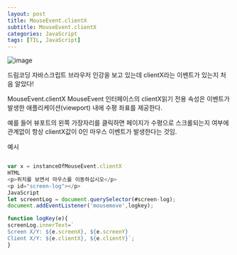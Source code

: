 ```yaml
---
layout: post
title: MouseEvent.clientX
subtitle: MouseEvent.clientX
categories: JavaScript
tags: [TIL, JavaScript]
---
```


![image](https://user-images.githubusercontent.com/73337811/161739561-23ac0704-293a-4ca2-a95d-b33928142afc.png)


드림코딩 자바스크립트 브라우저 인강을 보고 있는데 clientX라는 이벤트가 있는지 처음 알았다!

MouseEvent.clientX
MouseEvent 인터페이스의 clientX읽기 전용 속성은 이벤트가
발생한 애플리케이션(viewport) 내에 수평 좌표를 제공한다.

예를 들어 뷰포트의 왼쪽 가장자리를 클릭하면 페이지가 수평으로 스크롤되는지 여부에 관계없이 항상 clientX값이 0인 마우스 이벤트가 발생한다는 것임.

예시

```javascript

var x = instanceOfMouseEvent.clientX
HTML
<p>위치를 보면서 마우스를 이동하십시오</p>
<p id="screen-log"></p>
JavaScript
let screentLog = document.querySelector(#screen-log);
document.addEventListener('mousemove',logkey);

function logKey(e){
screenLog.innerText=`
Screen X/Y: ${e.screenX}, ${e.screenY}
Client X/Y: ${e.clientX}, ${e.clientY}`;
}

```
